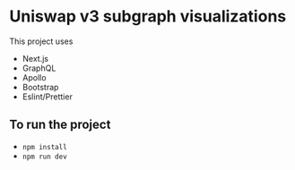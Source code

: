 # Uniswap v3 subgraph visualizations

[live app]: (https://uniswap-v3-subgraph-visualizations-c9molrskl-grp06.vercel.app/pools)

This project uses

- Next.js
- GraphQL
- Apollo
- Bootstrap
- Eslint/Prettier

## To run the project

- `npm install`
- `npm run dev`
